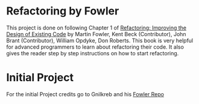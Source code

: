 # Refactoring by Fowler

This project is done on following Chapter 1 of [Refactoring: Improving the Design of Existing Code](http://silab.fon.bg.ac.rs/wp-content/uploads/2016/10/Refactoring-Improving-the-Design-of-Existing-Code-Addison-Wesley-Professional-1999.pdf) by Martin Fowler, Kent Beck (Contributor), John Brant (Contributor), William Opdyke, Don Roberts. This book is very helpful for advanced programmers to learn about refactoring their code. It also gives the reader step by step instructions on how to start refactoring.

# Initial Project

For the initial Project credits go to Gnilkreb and his [Fowler Repo](https://github.com/gnilkreb/Fowler/tree/c0e1c7a21a5335d7e475c2c795ed77deec37b776)